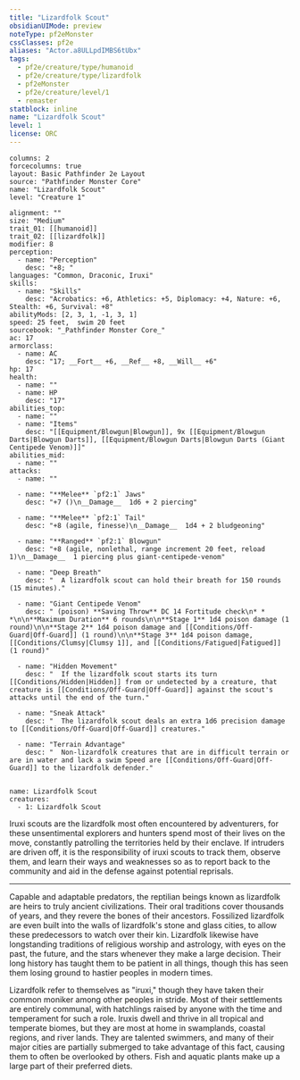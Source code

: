 ```yaml
---
title: "Lizardfolk Scout"
obsidianUIMode: preview
noteType: pf2eMonster
cssClasses: pf2e
aliases: "Actor.a8ULLpdIMBS6tUbx" 
tags:
  - pf2e/creature/type/humanoid
  - pf2e/creature/type/lizardfolk
  - pf2eMonster
  - pf2e/creature/level/1
  - remaster
statblock: inline
name: "Lizardfolk Scout"
level: 1
license: ORC
---
```


```statblock
columns: 2
forcecolumns: true
layout: Basic Pathfinder 2e Layout
source: "Pathfinder Monster Core"
name: "Lizardfolk Scout"
level: "Creature 1"

alignment: ""
size: "Medium"
trait_01: [[humanoid]]
trait_02: [[lizardfolk]]
modifier: 8
perception:
  - name: "Perception"
    desc: "+8; "
languages: "Common, Draconic, Iruxi"
skills:
  - name: "Skills"
    desc: "Acrobatics: +6, Athletics: +5, Diplomacy: +4, Nature: +6, Stealth: +6, Survival: +8"
abilityMods: [2, 3, 1, -1, 3, 1]
speed: 25 feet,  swim 20 feet
sourcebook: "_Pathfinder Monster Core_"
ac: 17
armorclass:
  - name: AC
    desc: "17; __Fort__ +6, __Ref__ +8, __Will__ +6"
hp: 17
health:
  - name: ""
  - name: HP
    desc: "17"
abilities_top:
  - name: ""
  - name: "Items"
    desc: "[[Equipment/Blowgun|Blowgun]], 9x [[Equipment/Blowgun Darts|Blowgun Darts]], [[Equipment/Blowgun Darts|Blowgun Darts (Giant Centipede Venom)]]"
abilities_mid:
  - name: ""
attacks:
  - name: ""

  - name: "**Melee** `pf2:1` Jaws"
    desc: "+7 ()\n__Damage__  1d6 + 2 piercing"

  - name: "**Melee** `pf2:1` Tail"
    desc: "+8 (agile, finesse)\n__Damage__  1d4 + 2 bludgeoning"

  - name: "**Ranged** `pf2:1` Blowgun"
    desc: "+8 (agile, nonlethal, range increment 20 feet, reload 1)\n__Damage__  1 piercing plus giant-centipede-venom"

  - name: "Deep Breath"
    desc: "  A lizardfolk scout can hold their breath for 150 rounds (15 minutes)."

  - name: "Giant Centipede Venom"
    desc: " (poison) **Saving Throw** DC 14 Fortitude check\n* * *\n\n**Maximum Duration** 6 rounds\n\n**Stage 1** 1d4 poison damage (1 round)\n\n**Stage 2** 1d4 poison damage and [[Conditions/Off-Guard|Off-Guard]] (1 round)\n\n**Stage 3** 1d4 poison damage, [[Conditions/Clumsy|Clumsy 1]], and [[Conditions/Fatigued|Fatigued]] (1 round)"

  - name: "Hidden Movement"
    desc: "  If the lizardfolk scout starts its turn [[Conditions/Hidden|Hidden]] from or undetected by a creature, that creature is [[Conditions/Off-Guard|Off-Guard]] against the scout's attacks until the end of the turn."

  - name: "Sneak Attack"
    desc: "  The lizardfolk scout deals an extra 1d6 precision damage to [[Conditions/Off-Guard|Off-Guard]] creatures."

  - name: "Terrain Advantage"
    desc: "  Non-lizardfolk creatures that are in difficult terrain or are in water and lack a swim Speed are [[Conditions/Off-Guard|Off-Guard]] to the lizardfolk defender."
 
```

```encounter-table
name: Lizardfolk Scout
creatures:
  - 1: Lizardfolk Scout
```



Iruxi scouts are the lizardfolk most often encountered by adventurers, for these unsentimental explorers and hunters spend most of their lives on the move, constantly patrolling the territories held by their enclave. If intruders are driven off, it is the responsibility of iruxi scouts to track them, observe them, and learn their ways and weaknesses so as to report back to the community and aid in the defense against potential reprisals.

* * *

Capable and adaptable predators, the reptilian beings known as lizardfolk are heirs to truly ancient civilizations. Their oral traditions cover thousands of years, and they revere the bones of their ancestors. Fossilized lizardfolk are even built into the walls of lizardfolk's stone and glass cities, to allow these predecessors to watch over their kin. Lizardfolk likewise have longstanding traditions of religious worship and astrology, with eyes on the past, the future, and the stars whenever they make a large decision. Their long history has taught them to be patient in all things, though this has seen them losing ground to hastier peoples in modern times.

Lizardfolk refer to themselves as "iruxi," though they have taken their common moniker among other peoples in stride. Most of their settlements are entirely communal, with hatchlings raised by anyone with the time and temperament for such a role. Iruxis dwell and thrive in all tropical and temperate biomes, but they are most at home in swamplands, coastal regions, and river lands. They are talented swimmers, and many of their major cities are partially submerged to take advantage of this fact, causing them to often be overlooked by others. Fish and aquatic plants make up a large part of their preferred diets.
